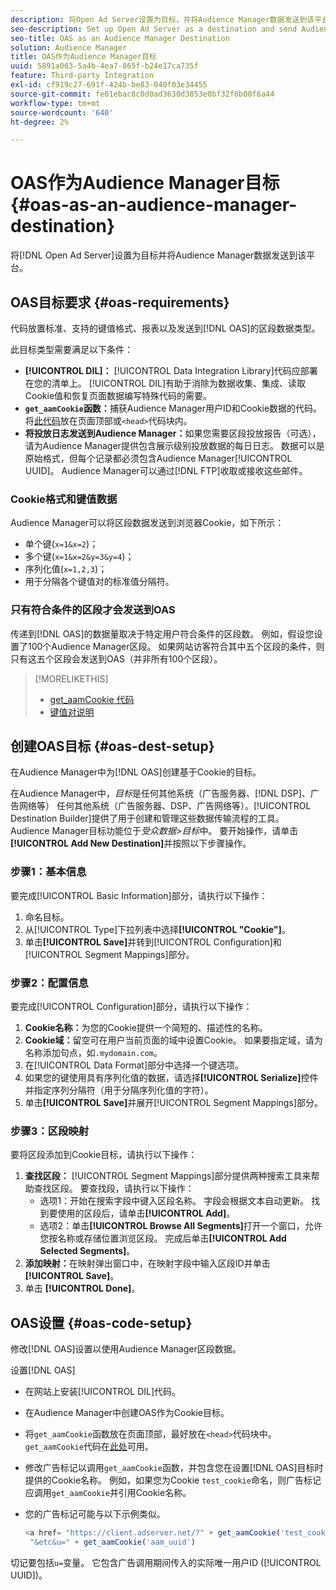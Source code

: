 ```yaml
---
description: 将Open Ad Server设置为目标，并将Audience Manager数据发送到该平台。
seo-description: Set up Open Ad Server as a destination and send Audience Manager data to that platform.
seo-title: OAS as an Audience Manager Destination
solution: Audience Manager
title: OAS作为Audience Manager目标
uuid: 5891a063-5a4b-4ea7-865f-b24e17ca735f
feature: Third-party Integration
exl-id: cf919c27-691f-424b-be83-040f03e34455
source-git-commit: fe01ebac8c0d0ad3630d3853e0bf32f0b00f6a44
workflow-type: tm+mt
source-wordcount: '640'
ht-degree: 2%

---
```


# OAS作为Audience Manager目标 {#oas-as-an-audience-manager-destination}

将[!DNL Open Ad Server]设置为目标并将Audience Manager数据发送到该平台。

## OAS目标要求 {#oas-requirements}

代码放置标准、支持的键值格式、报表以及发送到[!DNL OAS]的区段数据类型。

<!-- aam-oas-requirements.xml -->

此目标类型需要满足以下条件：

* **[!UICONTROL DIL]：** [!UICONTROL Data Integration Library]代码应部署在您的清单上。 [!UICONTROL DIL]有助于消除为数据收集、集成、读取Cookie值和恢复页面数据编写特殊代码的需要。
* **`get_aamCookie`函数：**&#x200B;捕获Audience Manager用户ID和Cookie数据的代码。 将[此代码](../../features/destinations/get-aam-cookie-code.md)放在页面顶部或`<head>`代码块内。
* **将投放日志发送到Audience Manager：**&#x200B;如果您需要区段投放报告（可选），请为Audience Manager提供包含展示级别投放数据的每日日志。 数据可以是原始格式，但每个记录都必须包含Audience Manager[!UICONTROL UUID]。 Audience Manager可以通过[!DNL FTP]收取或接收这些邮件。

### Cookie格式和键值数据

Audience Manager可以将区段数据发送到浏览器Cookie，如下所示：

* 单个键(`x=1&x=2`)；
* 多个键(`x=1&x=2&y=3&y=4`)；
* 序列化值(`x=1,2,3`)；
* 用于分隔各个键值对的标准值分隔符。

### 只有符合条件的区段才会发送到OAS

传递到[!DNL OAS]的数据量取决于特定用户符合条件的区段数。 例如，假设您设置了100个Audience Manager区段。 如果网站访客符合其中五个区段的条件，则只有这五个区段会发送到OAS（并非所有100个区段）。

>[!MORELIKETHIS]
>
>* [get_aamCookie 代码](../../features/destinations/get-aam-cookie-code.md)
>* [键值对说明](../../reference/key-value-pairs-explained.md)

## 创建OAS目标 {#oas-dest-setup}

在Audience Manager中为[!DNL OAS]创建基于Cookie的目标。

<!-- aam-oas-destination-setup.xml -->

在Audience Manager中，*目标*&#x200B;是任何其他系统（广告服务器、[!DNL DSP]、广告网络等） 任何其他系统（广告服务器、DSP、广告网络等）。[!UICONTROL Destination Builder]提供了用于创建和管理这些数据传输流程的工具。 Audience Manager目标功能位于&#x200B;*受众数据>目标*&#x200B;中。 要开始操作，请单击&#x200B;**[!UICONTROL Add New Destination]**&#x200B;并按照以下步骤操作。

### 步骤1：基本信息

要完成[!UICONTROL Basic Information]部分，请执行以下操作：

1. 命名目标。
1. 从[!UICONTROL Type]下拉列表中选择&#x200B;**[!UICONTROL "Cookie"]**。
1. 单击&#x200B;**[!UICONTROL Save]**&#x200B;并转到[!UICONTROL Configuration]和[!UICONTROL Segment Mappings]部分。

### 步骤2：配置信息

要完成[!UICONTROL Configuration]部分，请执行以下操作：

1. **Cookie名称：**&#x200B;为您的Cookie提供一个简短的、描述性的名称。
1. **Cookie域：**&#x200B;留空可在用户当前页面的域中设置Cookie。 如果要指定域，请为名称添加句点，如`.mydomain.com`。
1. 在[!UICONTROL Data Format]部分中选择一个键选项。
1. 如果您的键使用具有序列化值的数据，请选择&#x200B;**[!UICONTROL Serialize]**&#x200B;控件并指定序列分隔符（用于分隔序列化值的字符）。
1. 单击&#x200B;**[!UICONTROL Save]**&#x200B;并展开[!UICONTROL Segment Mappings]部分。

### 步骤3：区段映射

要将区段添加到Cookie目标，请执行以下操作：

1. **查找区段：** [!UICONTROL Segment Mappings]部分提供两种搜索工具来帮助查找区段。 要查找段，请执行以下操作：
   * 选项1：开始在搜索字段中键入区段名称。 字段会根据文本自动更新。 找到要使用的区段后，请单击&#x200B;**[!UICONTROL Add]**。
   * 选项2：单击&#x200B;**[!UICONTROL Browse All Segments]**&#x200B;打开一个窗口，允许您按名称或存储位置浏览区段。 完成后单击&#x200B;**[!UICONTROL Add Selected Segments]**。
1. **添加映射：**&#x200B;在映射弹出窗口中，在映射字段中输入区段ID并单击&#x200B;**[!UICONTROL Save]**。
1. 单击 **[!UICONTROL Done]**。

## OAS设置 {#oas-code-setup}

修改[!DNL OAS]设置以使用Audience Manager区段数据。

<!-- aam-oas-code.xml -->

设置[!DNL OAS]

* 在网站上安装[!UICONTROL DIL]代码。
* 在Audience Manager中创建OAS作为Cookie目标。
* 将`get_aamCookie`函数放在页面顶部，最好放在`<head>`代码块中。 `get_aamCookie`代码在[此处](../../features/destinations/get-aam-cookie-code.md)可用。
* 修改广告标记以调用`get_aamCookie`函数，并包含您在设置[!DNL OAS]目标时提供的Cookie名称。 例如，如果您为Cookie `test_cookie`命名，则广告标记应调用`get_aamCookie`并引用Cookie名称。
* 您的广告标记可能与以下示例类似。

  ```js
  <a href= "https://client.adserver.net/?" + get_aamCookie('test_cookie') +
   "&etc&u=" + get_aamCookie('aam_uuid')
  ```

切记要包括`u=`变量。 它包含广告调用期间传入的实际唯一用户ID ([!UICONTROL UUID])。
